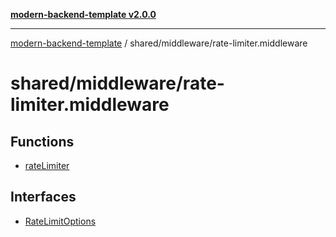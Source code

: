 [**modern-backend-template v2.0.0**](../../../README.md)

***

[modern-backend-template](../../../modules.md) / shared/middleware/rate-limiter.middleware

# shared/middleware/rate-limiter.middleware

## Functions

- [rateLimiter](functions/rateLimiter.md)

## Interfaces

- [RateLimitOptions](interfaces/RateLimitOptions.md)
